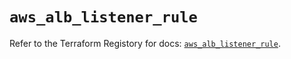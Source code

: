 # `aws_alb_listener_rule`

Refer to the Terraform Registory for docs: [`aws_alb_listener_rule`](https://www.terraform.io/docs/providers/aws/r/alb_listener_rule).
